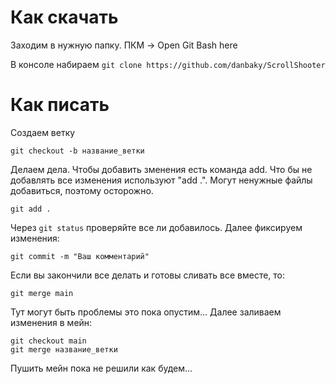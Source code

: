 # Как скачать
Заходим в нужную папку. ПКМ -> Open Git Bash here

В консоле набираем `git clone https://github.com/danbaky/ScrollShooter`

# Как писать
Создаем ветку 

`git checkout -b название_ветки`

Делаем дела. Чтобы добавить зменения есть команда add. Что бы не добавлять все изменения используют "add .". Могут ненужные файлы добавиться, поэтому осторожно.

`git add .`

Через `git status` проверяйте все ли добавилось. Далее фиксируем изменения:

`git commit -m "Ваш комментарий"`

Если вы закончили все делать и готовы сливать все вместе, то:

`git merge main`

Тут могут быть проблемы это пока опустим... Далее заливаем изменения в мейн:

```
git checkout main
git merge название_ветки
```
Пушить мейн пока не решили как будем...


